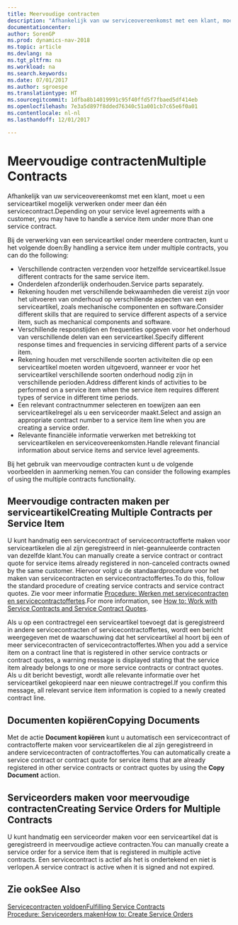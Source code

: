 ```yaml
---
title: Meervoudige contracten
description: "Afhankelijk van uw serviceovereenkomst met een klant, moet u een serviceartikel mogelijk verwerken onder meer dan één servicecontract."
documentationcenter: 
author: SorenGP
ms.prod: dynamics-nav-2018
ms.topic: article
ms.devlang: na
ms.tgt_pltfrm: na
ms.workload: na
ms.search.keywords: 
ms.date: 07/01/2017
ms.author: sgroespe
ms.translationtype: HT
ms.sourcegitcommit: 1dfba8b14019991c95f40ffd5f7fbaed5df414eb
ms.openlocfilehash: 7e3a5d897f8dded76340c51a001cb7c65e6f0a01
ms.contentlocale: nl-nl
ms.lasthandoff: 12/01/2017

---
```

# <a name="multiple-contracts"></a><span data-ttu-id="b8b3f-103">Meervoudige contracten</span><span class="sxs-lookup"><span data-stu-id="b8b3f-103">Multiple Contracts</span></span>
<span data-ttu-id="b8b3f-104">Afhankelijk van uw serviceovereenkomst met een klant, moet u een serviceartikel mogelijk verwerken onder meer dan één servicecontract.</span><span class="sxs-lookup"><span data-stu-id="b8b3f-104">Depending on your service level agreements with a customer, you may have to handle a service item under more than one service contract.</span></span>  
  
<span data-ttu-id="b8b3f-105">Bij de verwerking van een serviceartikel onder meerdere contracten, kunt u het volgende doen:</span><span class="sxs-lookup"><span data-stu-id="b8b3f-105">By handling a service item under multiple contracts, you can do the following:</span></span>  
  
* <span data-ttu-id="b8b3f-106">Verschillende contracten verzenden voor hetzelfde serviceartikel.</span><span class="sxs-lookup"><span data-stu-id="b8b3f-106">Issue different contracts for the same service item.</span></span>  
* <span data-ttu-id="b8b3f-107">Onderdelen afzonderlijk onderhouden.</span><span class="sxs-lookup"><span data-stu-id="b8b3f-107">Service parts separately.</span></span>  
* <span data-ttu-id="b8b3f-108">Rekening houden met verschillende bekwaamheden die vereist zijn voor het uitvoeren van onderhoud op verschillende aspecten van een serviceartikel, zoals mechanische componenten en software.</span><span class="sxs-lookup"><span data-stu-id="b8b3f-108">Consider different skills that are required to service different aspects of a service item, such as mechanical components and software.</span></span>  
* <span data-ttu-id="b8b3f-109">Verschillende responstijden en frequenties opgeven voor het onderhoud van verschillende delen van een serviceartikel.</span><span class="sxs-lookup"><span data-stu-id="b8b3f-109">Specify different response times and frequencies in servicing different parts of a service item.</span></span>  
* <span data-ttu-id="b8b3f-110">Rekening houden met verschillende soorten activiteiten die op een serviceartikel moeten worden uitgevoerd, wanneer er voor het serviceartikel verschillende soorten onderhoud nodig zijn in verschillende perioden.</span><span class="sxs-lookup"><span data-stu-id="b8b3f-110">Address different kinds of activities to be performed on a service item when the service item requires different types of service in different time periods.</span></span>  
* <span data-ttu-id="b8b3f-111">Een relevant contractnummer selecteren en toewijzen aan een serviceartikelregel als u een serviceorder maakt.</span><span class="sxs-lookup"><span data-stu-id="b8b3f-111">Select and assign an appropriate contract number to a service item line when you are creating a service order.</span></span>  
* <span data-ttu-id="b8b3f-112">Relevante financiële informatie verwerken met betrekking tot serviceartikelen en serviceovereenkomsten.</span><span class="sxs-lookup"><span data-stu-id="b8b3f-112">Handle relevant financial information about service items and service level agreements.</span></span>  
  
<span data-ttu-id="b8b3f-113">Bij het gebruik van meervoudige contracten kunt u de volgende voorbeelden in aanmerking nemen.</span><span class="sxs-lookup"><span data-stu-id="b8b3f-113">You can consider the following examples of using the multiple contracts functionality.</span></span>  
  
## <a name="creating-multiple-contracts-per-service-item"></a><span data-ttu-id="b8b3f-114">Meervoudige contracten maken per serviceartikel</span><span class="sxs-lookup"><span data-stu-id="b8b3f-114">Creating Multiple Contracts per Service Item</span></span>  
<span data-ttu-id="b8b3f-115">U kunt handmatig een servicecontract of servicecontractofferte maken voor serviceartikelen die al zijn geregistreerd in niet-geannuleerde contracten van dezelfde klant.</span><span class="sxs-lookup"><span data-stu-id="b8b3f-115">You can manually create a service contract or contract quote for service items already registered in non-canceled contracts owned by the same customer.</span></span> <span data-ttu-id="b8b3f-116">Hiervoor volgt u de standaardprocedure voor het maken van servicecontracten en servicecontractoffertes.</span><span class="sxs-lookup"><span data-stu-id="b8b3f-116">To do this, follow the standard procedure of creating service contracts and service contract quotes.</span></span> <span data-ttu-id="b8b3f-117">Zie voor meer informatie [Procedure: Werken met servicecontracten en servicecontractoffertes](service-how-to-create-service-contracts-and-service-contract-quotes.md).</span><span class="sxs-lookup"><span data-stu-id="b8b3f-117">For more information, see [How to: Work with Service Contracts and Service Contract Quotes](service-how-to-create-service-contracts-and-service-contract-quotes.md).</span></span>  
  
<span data-ttu-id="b8b3f-118">Als u op een contractregel een serviceartikel toevoegt dat is geregistreerd in andere servicecontracten of servicecontractoffertes, wordt een bericht weergegeven met de waarschuwing dat het serviceartikel al hoort bij een of meer servicecontracten of servicecontractoffertes.</span><span class="sxs-lookup"><span data-stu-id="b8b3f-118">When you add a service item on a contract line that is registered in other service contracts or contract quotes, a warning message is displayed stating that the service item already belongs to one or more service contracts or contract quotes.</span></span> <span data-ttu-id="b8b3f-119">Als u dit bericht bevestigt, wordt alle relevante informatie over het serviceartikel gekopieerd naar een nieuwe contractregel.</span><span class="sxs-lookup"><span data-stu-id="b8b3f-119">If you confirm this message, all relevant service item information is copied to a newly created contract line.</span></span>  
  
## <a name="copying-documents"></a><span data-ttu-id="b8b3f-120">Documenten kopiëren</span><span class="sxs-lookup"><span data-stu-id="b8b3f-120">Copying Documents</span></span>  
<span data-ttu-id="b8b3f-121">Met de actie **Document kopiëren** kunt u automatisch een servicecontract of contractofferte maken voor serviceartikelen die al zijn geregistreerd in andere servicecontracten of contractoffertes.</span><span class="sxs-lookup"><span data-stu-id="b8b3f-121">You can automatically create a service contract or contract quote for service items that are already registered in other service contracts or contract quotes by using the **Copy Document** action.</span></span>  
  
## <a name="creating-service-orders-for-multiple-contracts"></a><span data-ttu-id="b8b3f-122">Serviceorders maken voor meervoudige contracten</span><span class="sxs-lookup"><span data-stu-id="b8b3f-122">Creating Service Orders for Multiple Contracts</span></span>  
<span data-ttu-id="b8b3f-123">U kunt handmatig een serviceorder maken voor een serviceartikel dat is geregistreerd in meervoudige actieve contracten.</span><span class="sxs-lookup"><span data-stu-id="b8b3f-123">You can manually create a service order for a service item that is registered in multiple active contracts.</span></span> <span data-ttu-id="b8b3f-124">Een servicecontract is actief als het is ondertekend en niet is verlopen.</span><span class="sxs-lookup"><span data-stu-id="b8b3f-124">A service contract is active when it is signed and not expired.</span></span>  
  
## <a name="see-also"></a><span data-ttu-id="b8b3f-125">Zie ook</span><span class="sxs-lookup"><span data-stu-id="b8b3f-125">See Also</span></span>  
[<span data-ttu-id="b8b3f-126">Servicecontracten voldoen</span><span class="sxs-lookup"><span data-stu-id="b8b3f-126">Fulfilling Service Contracts</span></span>](service-fulfill-service-contracts.md)  
[<span data-ttu-id="b8b3f-127">Procedure: Serviceorders maken</span><span class="sxs-lookup"><span data-stu-id="b8b3f-127">How to: Create Service Orders</span></span>](service-how-to-create-service-orders.md)  

